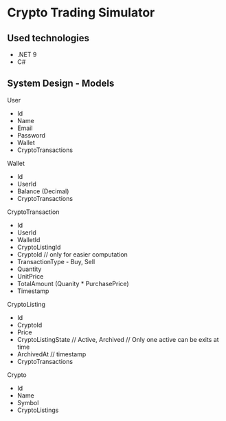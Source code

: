 # Crypto Trading Simulator

## Used technologies
- .NET 9
- C#

## System Design - Models

User 
- Id 
- Name 
- Email 
- Password
- Wallet
- CryptoTransactions

Wallet
- Id
- UserId
- Balance (Decimal)
- CryptoTransactions

CryptoTransaction
- Id
- UserId
- WalletId
- CryptoListingId
- CryptoId // only for easier computation
- TransactionType - Buy, Sell
- Quantity
- UnitPrice
- TotalAmount (Quanity * PurchasePrice)
- Timestamp


CryptoListing
- Id
- CryptoId
- Price
- CryptoListingState // Active, Archived // Only one active can be exits at time
- ArchivedAt // timestamp
- CryptoTransactions

Crypto
- Id
- Name
- Symbol
- CryptoListings